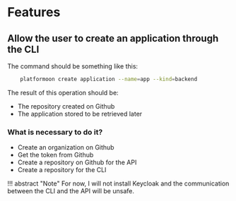 # Features

## Allow the user to create an application through the CLI

The command should be something like this:

```bash
    platformoon create application --name=app --kind=backend
```

The result of this operation should be:

- The repository created on Github
- The application stored to be retrieved later

### What is necessary to do it?

- Create an organization on Github
- Get the token from Github
- Create a repository on Github for the API
- Create a repository for the CLI

!!! abstract "Note"
    For now, I will not install Keycloak and the communication between the CLI and the API will be unsafe.